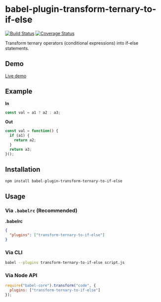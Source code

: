 # babel-plugin-transform-ternary-to-if-else

[![Build Status](https://travis-ci.org/OpenGG/babel-plugin-transform-ternary-to-if-else.svg?branch=master)](https://travis-ci.org/OpenGG/babel-plugin-transform-ternary-to-if-else)
[![Coverage Status](https://coveralls.io/repos/github/OpenGG/babel-plugin-transform-ternary-to-if-else/badge.svg?branch=master)](https://coveralls.io/github/OpenGG/babel-plugin-transform-ternary-to-if-else?branch=master)

Transform ternary operators (conditional expressions) into if-else statements.

## Demo

[Live demo](https://opengg.github.io/babel-plugin-transform-ternary-to-if-else/)

## Example

**In**

```javascript
const val = a1 ? a2 : a3;
```

**Out**

```javascript
const val = function() {
  if (a1) {
    return a2;
  }
  return a3;
}();
```

## Installation

```sh
npm install babel-plugin-transform-ternary-to-if-else
```

## Usage

### Via `.babelrc` (Recommended)

**.babelrc**

```json
{
  "plugins": ["transform-ternary-to-if-else"]
}
```

### Via CLI

```sh
babel --plugins transform-ternary-to-if-else script.js
```

### Via Node API

```javascript
require("babel-core").transform("code", {
  plugins: ["transform-ternary-to-if-else"]
});
```
